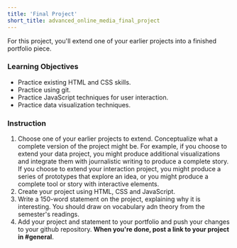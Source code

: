 ```yaml
---
title: 'Final Project'
short_title: advanced_online_media_final_project
---
```


For this project, you'll extend one of your earlier projects into a finished portfolio piece.

### Learning Objectives

- Practice existing HTML and CSS skills.
- Practice using git.
- Practice JavaScript techniques for user interaction.
- Practice data visualization techniques.

### Instruction

1. Choose one of your earlier projects to extend. Conceptualize what a complete version of the project might be. For example, if you choose to extend your data project, you might produce additional visualizations and integrate them with journalistic writing to produce a complete story. If you choose to extend your interaction project, you might produce a series of prototypes that explore an idea, or you might produce a complete tool or story with interactive elements.
2. Create your project using HTML, CSS and JavaScript.
3. Write a 150-word statement on the project, explaining why it is interesting. You should draw on vocabulary adn theory from the semester's readings.
4. Add your project and statement to your portfolio and push your changes to your github repository. __When you're done, post a link to your project in #general__.
